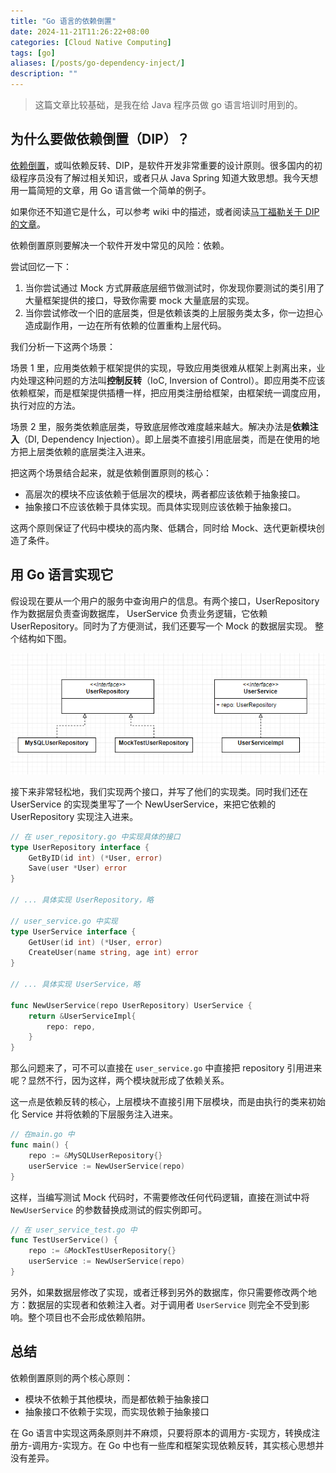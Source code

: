 ```yaml
---
title: "Go 语言的依赖倒置"
date: 2024-11-21T11:26:22+08:00
categories: [Cloud Native Computing]
tags: [go]
aliases: [/posts/go-dependency-inject/]
description: ""
---
```


> 这篇文章比较基础，是我在给 Java 程序员做 go 语言培训时用到的。

## 为什么要做依赖倒置（DIP）？

[依赖倒置](https://en.wikipedia.org/wiki/Dependency_inversion_principle)，或叫依赖反转、DIP，是软件开发非常重要的设计原则。很多国内的初级程序员没有了解过相关知识，或者只从 Java Spring 知道大致思想。我今天想用一篇简短的文章，用 Go 语言做一个简单的例子。

如果你还不知道它是什么，可以参考 wiki 中的描述，或者阅读[马丁福勒关于 DIP 的文章](https://martinfowler.com/articles/dipInTheWild.html)。

依赖倒置原则要解决一个软件开发中常见的风险：依赖。

尝试回忆一下：

1. 当你尝试通过 Mock 方式屏蔽底层细节做测试时，你发现你要测试的类引用了大量框架提供的接口，导致你需要 mock 大量底层的实现。
2. 当你尝试修改一个旧的底层类，但是依赖该类的上层服务类太多，你一边担心造成副作用，一边在所有依赖的位置重构上层代码。

我们分析一下这两个场景：

场景 1 里，应用类依赖于框架提供的实现，导致应用类很难从框架上剥离出来，业内处理这种问题的方法叫**控制反转**（IoC, Inversion of Control）。即应用类不应该依赖框架，而是框架提供插槽一样，把应用类注册给框架，由框架统一调度应用，执行对应的方法。

场景 2 里，服务类依赖底层类，导致底层修改难度越来越大。解决办法是**依赖注入**（DI, Dependency Injection）。即上层类不直接引用底层类，而是在使用的地方把上层类依赖的底层类注入进来。

把这两个场景结合起来，就是依赖倒置原则的核心：

- 高层次的模块不应该依赖于低层次的模块，两者都应该依赖于抽象接口。
- 抽象接口不应该依赖于具体实现。而具体实现则应该依赖于抽象接口。

这两个原则保证了代码中模块的高内聚、低耦合，同时给 Mock、迭代更新模块创造了条件。

## 用 Go 语言实现它

假设现在要从一个用户的服务中查询用户的信息。有两个接口，UserRepository 作为数据层负责查询数据库， UserService 负责业务逻辑，它依赖 UserRepository。同时为了方便测试，我们还要写一个 Mock 的数据层实现。 整个结构如下图。

![Go example](/images/go-dependency-inject/example.png)

接下来非常轻松地，我们实现两个接口，并写了他们的实现类。同时我们还在 UserService 的实现类里写了一个 NewUserService，来把它依赖的 UserRepository 实现注入进来。

```go
// 在 user_repository.go 中实现具体的接口
type UserRepository interface {
    GetByID(id int) (*User, error)
    Save(user *User) error
}

// ... 具体实现 UserRepository，略

// user_service.go 中实现
type UserService interface {
    GetUser(id int) (*User, error)
    CreateUser(name string, age int) error
}

// ... 具体实现 UserService，略

func NewUserService(repo UserRepository) UserService {
    return &UserServiceImpl{
        repo: repo,
    }
}
```

那么问题来了，可不可以直接在 `user_service.go` 中直接把 repository 引用进来呢？显然不行，因为这样，两个模块就形成了依赖关系。

这一点是依赖反转的核心，上层模块不直接引用下层模块，而是由执行的类来初始化 Service 并将依赖的下层服务注入进来。

```go
// 在main.go 中
func main() {
    repo := &MySQLUserRepository{}
    userService := NewUserService(repo)
}
```

这样，当编写测试 Mock 代码时，不需要修改任何代码逻辑，直接在测试中将`NewUserService` 的参数替换成测试的假实例即可。

```go
// 在 user_service_test.go 中
func TestUserService() {
    repo := &MockTestUserRepository{}
    userService := NewUserService(repo)
}
```

另外，如果数据层修改了实现，或者迁移到另外的数据库，你只需要修改两个地方：数据层的实现者和依赖注入者。对于调用者 `UserService` 则完全不受到影响。整个项目也不会形成依赖陷阱。

## 总结

依赖倒置原则的两个核心原则：

- 模块不依赖于其他模块，而是都依赖于抽象接口
- 抽象接口不依赖于实现，而实现依赖于抽象接口

在 Go 语言中实现这两条原则并不麻烦，只要将原本的调用方-实现方，转换成注册方-调用方-实现方。在 Go 中也有一些库和框架实现依赖反转，其实核心思想并没有差异。
